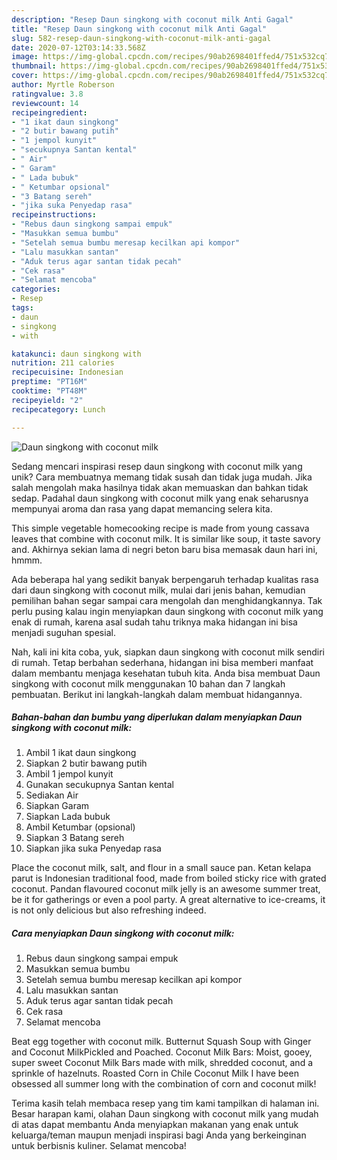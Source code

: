 ```yaml
---
description: "Resep Daun singkong with coconut milk Anti Gagal"
title: "Resep Daun singkong with coconut milk Anti Gagal"
slug: 582-resep-daun-singkong-with-coconut-milk-anti-gagal
date: 2020-07-12T03:14:33.568Z
image: https://img-global.cpcdn.com/recipes/90ab2698401ffed4/751x532cq70/daun-singkong-with-coconut-milk-foto-resep-utama.jpg
thumbnail: https://img-global.cpcdn.com/recipes/90ab2698401ffed4/751x532cq70/daun-singkong-with-coconut-milk-foto-resep-utama.jpg
cover: https://img-global.cpcdn.com/recipes/90ab2698401ffed4/751x532cq70/daun-singkong-with-coconut-milk-foto-resep-utama.jpg
author: Myrtle Roberson
ratingvalue: 3.8
reviewcount: 14
recipeingredient:
- "1 ikat daun singkong"
- "2 butir bawang putih"
- "1 jempol kunyit"
- "secukupnya Santan kental"
- " Air"
- " Garam"
- " Lada bubuk"
- " Ketumbar opsional"
- "3 Batang sereh"
- "jika suka Penyedap rasa"
recipeinstructions:
- "Rebus daun singkong sampai empuk"
- "Masukkan semua bumbu"
- "Setelah semua bumbu meresap kecilkan api kompor"
- "Lalu masukkan santan"
- "Aduk terus agar santan tidak pecah"
- "Cek rasa"
- "Selamat mencoba"
categories:
- Resep
tags:
- daun
- singkong
- with

katakunci: daun singkong with 
nutrition: 211 calories
recipecuisine: Indonesian
preptime: "PT16M"
cooktime: "PT48M"
recipeyield: "2"
recipecategory: Lunch

---
```



![Daun singkong with coconut milk](https://img-global.cpcdn.com/recipes/90ab2698401ffed4/751x532cq70/daun-singkong-with-coconut-milk-foto-resep-utama.jpg)

Sedang mencari inspirasi resep daun singkong with coconut milk yang unik? Cara membuatnya memang tidak susah dan tidak juga mudah. Jika salah mengolah maka hasilnya tidak akan memuaskan dan bahkan tidak sedap. Padahal daun singkong with coconut milk yang enak seharusnya mempunyai aroma dan rasa yang dapat memancing selera kita.

This simple vegetable homecooking recipe is made from young cassava leaves that combine with coconut milk. It is similar like soup, it taste savory and. Akhirnya sekian lama di negri beton baru bisa memasak daun hari ini, hmmm.

Ada beberapa hal yang sedikit banyak berpengaruh terhadap kualitas rasa dari daun singkong with coconut milk, mulai dari jenis bahan, kemudian pemilihan bahan segar sampai cara mengolah dan menghidangkannya. Tak perlu pusing kalau ingin menyiapkan daun singkong with coconut milk yang enak di rumah, karena asal sudah tahu triknya maka hidangan ini bisa menjadi suguhan spesial.


Nah, kali ini kita coba, yuk, siapkan daun singkong with coconut milk sendiri di rumah. Tetap berbahan sederhana, hidangan ini bisa memberi manfaat dalam membantu menjaga kesehatan tubuh kita. Anda bisa membuat Daun singkong with coconut milk menggunakan 10 bahan dan 7 langkah pembuatan. Berikut ini langkah-langkah dalam membuat hidangannya.

<!--inarticleads1-->

##### Bahan-bahan dan bumbu yang diperlukan dalam menyiapkan Daun singkong with coconut milk:

1. Ambil 1 ikat daun singkong
1. Siapkan 2 butir bawang putih
1. Ambil 1 jempol kunyit
1. Gunakan secukupnya Santan kental
1. Sediakan  Air
1. Siapkan  Garam
1. Siapkan  Lada bubuk
1. Ambil  Ketumbar (opsional)
1. Siapkan 3 Batang sereh
1. Siapkan jika suka Penyedap rasa


Place the coconut milk, salt, and flour in a small sauce pan. Ketan kelapa parut is Indonesian traditional food, made from boiled sticky rice with grated coconut. Pandan flavoured coconut milk jelly is an awesome summer treat, be it for gatherings or even a pool party. A great alternative to ice-creams, it is not only delicious but also refreshing indeed. 

<!--inarticleads2-->

##### Cara menyiapkan Daun singkong with coconut milk:

1. Rebus daun singkong sampai empuk
1. Masukkan semua bumbu
1. Setelah semua bumbu meresap kecilkan api kompor
1. Lalu masukkan santan
1. Aduk terus agar santan tidak pecah
1. Cek rasa
1. Selamat mencoba


Beat egg together with coconut milk. Butternut Squash Soup with Ginger and Coconut MilkPickled and Poached. Coconut Milk Bars: Moist, gooey, super sweet Coconut Milk Bars made with milk, shredded coconut, and a sprinkle of hazelnuts. Roasted Corn in Chile Coconut Milk I have been obsessed all summer long with the combination of corn and coconut milk! 

Terima kasih telah membaca resep yang tim kami tampilkan di halaman ini. Besar harapan kami, olahan Daun singkong with coconut milk yang mudah di atas dapat membantu Anda menyiapkan makanan yang enak untuk keluarga/teman maupun menjadi inspirasi bagi Anda yang berkeinginan untuk berbisnis kuliner. Selamat mencoba!
